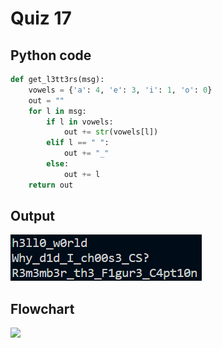 # Quiz 17
## Python code
```python
def get_l3tt3rs(msg):
    vowels = {'a': 4, 'e': 3, 'i': 1, 'o': 0}
    out = ""
    for l in msg:
        if l in vowels:
            out += str(vowels[l])
        elif l == " ":
            out += "_"
        else:
            out += l
    return out
```

## Output
![](/assets/Q_17.png)

## Flowchart
![](/flowCharts/q17.png)
